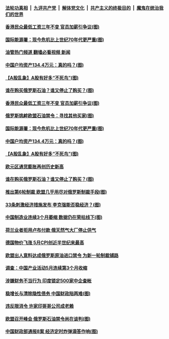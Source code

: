 ####  [法轮功真相](../../../../basic/blob/master/README.md?t=06012331) &nbsp;|&nbsp; [九评共产党](../../../../9ping.md/blob/master/README.md?t=06012331) &nbsp;|&nbsp; [解体党文化](../../../../jtdwh.md/blob/master/README.md?t=06012331)  &nbsp;|&nbsp; [共产主义的终极目的](../../../../gczydzjmd.md/blob/master/README.md?t=06012331) &nbsp;|&nbsp; [魔鬼在统治我们的世界](../../../../mgztzwmdsj.md/blob/master/README.md?t=06012331) 

#### [香港民众最低工资三年不变 官员加薪引争议(图)](../pages/p5/1008018.md?t=06012331) 

#### [国际能源署：现今危机比上世纪70年代更严重(图)](../pages/p5/1007998.md?t=06012331) 

#### [油管热门频道 翻墙必看视频 新闻](http://45.76.130.85:81/youtube.html?06012331)


#### [中国户均资产134.4万元：真的吗？(图)](../pages/p5/1007986.md?t=06012331) 

#### [【A股乱象】A股有好多“不死鸟”(图)](../pages/p5/1007985.md?t=06012331) 

#### [谁在购买俄罗斯石油？谁又停止了购买？(图)](../pages/p5/1007950.md?t=06012331) 

#### [香港民众最低工资三年不变 官员加薪引争议(图)](../pages/p5/1008018.md?t=06012331) 

#### [俄罗斯挑衅欧盟石油禁令：寻找其他买家(图)](../pages/p5/1008014.md?t=06012331) 

#### [国际能源署：现今危机比上世纪70年代更严重(图)](../pages/p5/1007998.md?t=06012331) 


#### [中国户均资产134.4万元：真的吗？(图)](../pages/p5/1007986.md?t=06012331) 

#### [【A股乱象】A股有好多“不死鸟”(图)](../pages/p5/1007985.md?t=06012331) 

#### [欧元区通货膨胀再创历史新高](../pages/p5/1007954.md?t=06012331) 

#### [谁在购买俄罗斯石油？谁又停止了购买？(图)](../pages/p5/1007950.md?t=06012331) 

#### [推出第6轮制裁 欧盟几乎用尽对俄罗斯制裁手段(图)](../pages/p5/1007929.md?t=06012331) 

#### [33条刺激经济措施发布 李克强能否稳经济？(图)](../pages/p5/1007941.md?t=06012331) 

#### [中国制造业连续3个月萎缩 数据仍在荣枯线下(图)](../pages/p5/1007932.md?t=06012331) 

#### [荷兰业者拒用卢布付款 俄天然气大厂停止供气](../pages/p5/1007901.md?t=06012331) 

#### [德国物价飞涨 5月CPI创近半世纪来最高](../pages/p5/1007900.md?t=06012331) 

#### [欧盟出人意料达成俄罗斯原油进口禁令 为新一轮制裁铺路](../pages/p5/1007897.md?t=06012331) 

#### [调查：中国产业活动5月连续第3个月收缩](../pages/p5/1007895.md?t=06012331) 

#### [涉嫌财务不当行为 印度锁定500家中企查帐](../pages/p5/1007894.md?t=06012331) 

#### [稳增长与清除隐性债务 中国财政陷两难(图)](../pages/p5/1007886.md?t=06012331) 

#### [违反限消令 许家印哥哥公司成老赖](../pages/p5/1007861.md?t=06012331) 

#### [欧盟召开峰会 俄罗斯石油禁令尚在谈判(图)](../pages/p5/1007860.md?t=06012331) 

#### [中国财政部通报8案 经济定时炸弹滴答作响(图)](../pages/p5/1007854.md?t=06012331) 

<img src='http://gfw-breaker.win/goodnews/indexes/p5.md' width='0px' height='0px'/>

